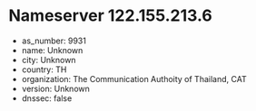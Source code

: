 # Nameserver 122.155.213.6

* as_number: 9931
* name: Unknown
* city: Unknown
* country: TH
* organization: The Communication Authoity of Thailand, CAT
* version: Unknown
* dnssec: false
